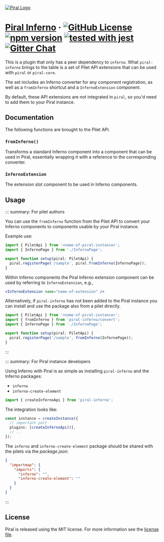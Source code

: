 [![Piral Logo](https://github.com/smapiot/piral/raw/main/docs/assets/logo.png)](https://piral.io)

# [Piral Inferno](https://piral.io) &middot; [![GitHub License](https://img.shields.io/badge/license-MIT-blue.svg)](https://github.com/smapiot/piral/blob/main/LICENSE) [![npm version](https://img.shields.io/npm/v/piral-inferno.svg?style=flat)](https://www.npmjs.com/package/piral-inferno) [![tested with jest](https://img.shields.io/badge/tested_with-jest-99424f.svg)](https://jestjs.io) [![Gitter Chat](https://badges.gitter.im/gitterHQ/gitter.png)](https://gitter.im/piral-io/community)

This is a plugin that only has a peer dependency to `inferno`. What `piral-inferno` brings to the table is a set of Pilet API extensions that can be used with `piral` or `piral-core`.

The set includes an Inferno converter for any component registration, as well as a `fromInferno` shortcut and a `InfernoExtension` component.

By default, these API extensions are not integrated in `piral`, so you'd need to add them to your Piral instance.

## Documentation

The following functions are brought to the Pilet API.

### `fromInferno()`

Transforms a standard Inferno component into a component that can be used in Piral, essentially wrapping it with a reference to the corresponding converter.

### `InfernoExtension`

The extension slot component to be used in Inferno components.

## Usage

::: summary: For pilet authors

You can use the `fromInferno` function from the Pilet API to convert your Inferno components to components usable by your Piral instance.

Example use:

```ts
import { PiletApi } from '<name-of-piral-instance>';
import { InfernoPage } from './InfernoPage';

export function setup(piral: PiletApi) {
  piral.registerPage('/sample', piral.fromInferno(InfernoPage));
}
```

Within Inferno components the Piral Inferno extension component can be used by referring to `InfernoExtension`, e.g.,

```jsx
<InfernoExtension name="name-of-extension" />
```

Alternatively, if `piral-inferno` has not been added to the Piral instance you can install and use the package also from a pilet directly.

```ts
import { PiletApi } from '<name-of-piral-instance>';
import { fromInferno } from 'piral-inferno/convert';
import { InfernoPage } from './InfernoPage';

export function setup(piral: PiletApi) {
  piral.registerPage('/sample', fromInferno(InfernoPage));
}
```

:::

::: summary: For Piral instance developers

Using Inferno with Piral is as simple as installing `piral-inferno` and the Inferno packages:

- `inferno`
- `inferno-create-element`

```ts
import { createInfernoApi } from 'piral-inferno';
```

The integration looks like:

```ts
const instance = createInstance({
  // important part
  plugins: [createInfernoApi()],
  // ...
});
```

The `inferno` and `inferno-create-element` package should be shared with the pilets via the *package.json*:

```json
{
  "importmap": {
    "imports": {
      "inferno": "",
      "inferno-create-element": ""
    }
  }
}
```

:::

## License

Piral is released using the MIT license. For more information see the [license file](./LICENSE).
